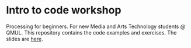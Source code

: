 # Intro to code workshop

Processing for beginners. For new Media and Arts Technology students @ QMUL.
This repository contains the code examples and exercises.
The slides are [here](https://docs.google.com/presentation/d/1YyDBAAKGSHyFQd2PAJKq_Z0nqqa-cAKNTWDH9iXIt6U/edit?usp=sharing).
